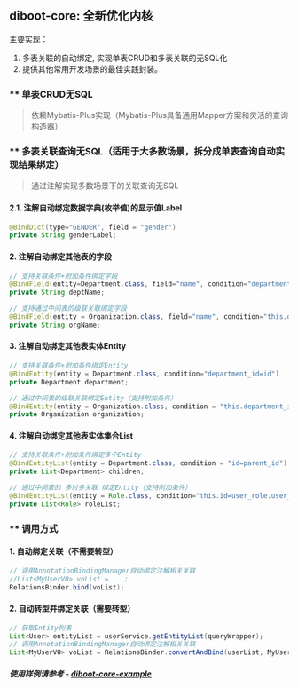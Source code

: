 ## diboot-core: 全新优化内核
主要实现：
1. 多表关联的自动绑定, 实现单表CRUD和多表关联的无SQL化
2. 提供其他常用开发场景的最佳实践封装。

### ** 单表CRUD无SQL
   > 依赖Mybatis-Plus实现（Mybatis-Plus具备通用Mapper方案和灵活的查询构造器）
### ** 多表关联查询无SQL（适用于大多数场景，拆分成单表查询自动实现结果绑定）
   > 通过注解实现多数场景下的关联查询无SQL
#### 2.1. 注解自动绑定数据字典(枚举值)的显示值Label
~~~java
@BindDict(type="GENDER", field = "gender")
private String genderLabel;
~~~  
#### 2. 注解自动绑定其他表的字段
~~~java
// 支持关联条件+附加条件绑定字段
@BindField(entity=Department.class, field="name", condition="department_id=id AND parent_id>=0")
private String deptName;

// 支持通过中间表的级联关联绑定字段
@BindField(entity = Organization.class, field="name", condition="this.department_id=department.id AND department.org_id=id")
private String orgName;
~~~
#### 3. 注解自动绑定其他表实体Entity
~~~java
// 支持关联条件+附加条件绑定Entity
@BindEntity(entity = Department.class, condition="department_id=id")
private Department department;

// 通过中间表的级联关联绑定Entity（支持附加条件）
@BindEntity(entity = Organization.class, condition = "this.department_id=department.id AND department.org_id=id AND department.deleted=0")
private Organization organization;
~~~
#### 4. 注解自动绑定其他表实体集合List<Entity>
~~~java
// 支持关联条件+附加条件绑定多个Entity
@BindEntityList(entity = Department.class, condition = "id=parent_id")
private List<Department> children;

// 通过中间表的 多对多关联 绑定Entity（支持附加条件）
@BindEntityList(entity = Role.class, condition="this.id=user_role.user_id AND user_role.role_id=id")
private List<Role> roleList;
~~~

### ** 调用方式
#### 1. 自动绑定关联（不需要转型）
~~~java
// 调用AnnotationBindingManager自动绑定注解相关关联
//List<MyUserVO> voList = ...; 
RelationsBinder.bind(voList);
~~~
#### 2. 自动转型并绑定关联（需要转型）
~~~java
// 获取Entity列表
List<User> entityList = userService.getEntityList(queryWrapper);
// 调用AnnotationBindingManager自动绑定注解相关关联
List<MyUserVO> voList = RelationsBinder.convertAndBind(userList, MyUserVO.class);
~~~


##### 使用样例请参考 - [diboot-core-example](https://github.com/dibo-software/diboot-v2-example/tree/master/diboot-core-example)

